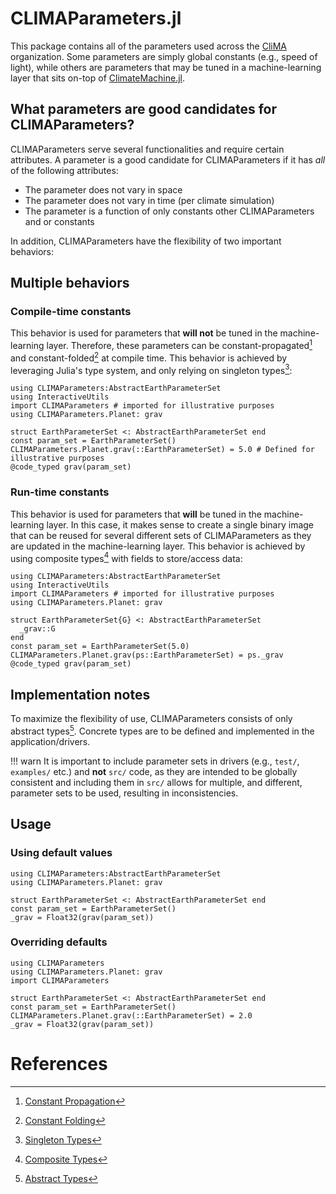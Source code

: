 # CLIMAParameters.jl

This package contains all of the parameters used across the [CliMA](https://github.com/CliMA) organization. Some parameters are simply global constants (e.g., speed of light), while others are parameters that may be tuned in a machine-learning layer that sits on-top of [ClimateMachine.jl](https://github.com/CliMa/ClimateMachine.jl).

## What parameters are good candidates for CLIMAParameters?

CLIMAParameters serve several functionalities and require certain attributes. A parameter is a good candidate for CLIMAParameters if it has _all_ of the following attributes:

 - The parameter does not vary in space
 - The parameter does not vary in time (per climate simulation)
 - The parameter is a function of only constants other CLIMAParameters and or constants

In addition, CLIMAParameters have the flexibility of two important behaviors:

## Multiple behaviors

### Compile-time constants

This behavior is used for parameters that **will not** be tuned in the machine-learning layer. Therefore, these parameters can be constant-propagated[^1] and constant-folded[^2] at compile time. This behavior is achieved by leveraging Julia's type system, and only relying on singleton types[^3]:

```@example
using CLIMAParameters:AbstractEarthParameterSet
using InteractiveUtils
import CLIMAParameters # imported for illustrative purposes
using CLIMAParameters.Planet: grav

struct EarthParameterSet <: AbstractEarthParameterSet end
const param_set = EarthParameterSet()
CLIMAParameters.Planet.grav(::EarthParameterSet) = 5.0 # Defined for illustrative purposes
@code_typed grav(param_set)
```

### Run-time constants

This behavior is used for parameters that **will** be tuned in the machine-learning layer. In this case, it makes sense to create a single binary image that can be reused for several different sets of CLIMAParameters as they are updated in the machine-learning layer. This behavior is achieved by using composite types[^4] with fields to store/access data:

```@example
using CLIMAParameters:AbstractEarthParameterSet
using InteractiveUtils
import CLIMAParameters # imported for illustrative purposes
using CLIMAParameters.Planet: grav

struct EarthParameterSet{G} <: AbstractEarthParameterSet
  _grav::G
end
const param_set = EarthParameterSet(5.0)
CLIMAParameters.Planet.grav(ps::EarthParameterSet) = ps._grav
@code_typed grav(param_set)
```

## Implementation notes

To maximize the flexibility of use, CLIMAParameters consists of only abstract types[^5]. Concrete types are to be defined and implemented in the application/drivers.

!!! warn
    It is important to include parameter sets in drivers (e.g., `test/`, `examples/` etc.) and **not** `src/` code, as they are intended to be globally consistent and including them in `src/` allows for multiple, and different, parameter sets to be used, resulting in inconsistencies.


## Usage

### Using default values

```@example
using CLIMAParameters:AbstractEarthParameterSet
using CLIMAParameters.Planet: grav

struct EarthParameterSet <: AbstractEarthParameterSet end
const param_set = EarthParameterSet()
_grav = Float32(grav(param_set))
```

### Overriding defaults

```@example
using CLIMAParameters
using CLIMAParameters.Planet: grav
import CLIMAParameters

struct EarthParameterSet <: AbstractEarthParameterSet end
const param_set = EarthParameterSet()
CLIMAParameters.Planet.grav(::EarthParameterSet) = 2.0
_grav = Float32(grav(param_set))
```

# References

[^1]: [Constant Propagation](https://en.wikipedia.org/wiki/Constant_folding#Constant_propagation)
[^2]: [Constant Folding](https://en.wikipedia.org/wiki/Constant_folding)
[^3]: [Singleton Types](https://docs.julialang.org/en/v1/manual/types/#man-singleton-types-1)
[^4]: [Composite Types](https://docs.julialang.org/en/v1/base/base/#struct)
[^5]: [Abstract Types](https://docs.julialang.org/en/v1/manual/types/#man-abstract-types-1)

